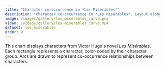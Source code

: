 ```yaml
---
title: "Character co-occurrence in *Les Misérables*"
description: "Character co-occurrence in *Les Misérables*. Layout along a custom curve."
image: /images/gallery/les_miserables_curve.png
video: /videos/gallery/les_miserables_curve.mp4
dataset: les_miserables
order: 9
---
```


This chart displays characters from Victor Hugo's novel *Les Misérables*.
Each rectangle represents a character, color-coded by their character group.
Arcs are drawn to represent co-occurrence relationships between characters.